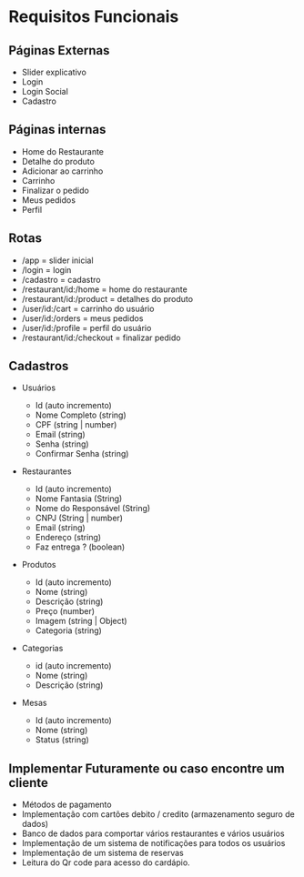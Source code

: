# Requisitos Funcionais

## Páginas Externas

- Slider explicativo
- Login
- Login Social
- Cadastro

## Páginas internas

- Home do Restaurante
- Detalhe do produto
- Adicionar ao carrinho
- Carrinho
- Finalizar o pedido
- Meus pedidos
- Perfil

## Rotas

- /app = slider inicial
- /login = login
- /cadastro = cadastro
- /restaurant/id:/home = home do restaurante
- /restaurant/id:/product = detalhes do produto
- /user/id:/cart = carrinho do usuário
- /user/id:/orders = meus pedidos
- /user/id:/profile = perfil do usuário
- /restaurant/id:/checkout = finalizar pedido

## Cadastros

- Usuários
  - Id (auto incremento)
  - Nome Completo (string)
  - CPF (string | number)
  - Email (string)
  - Senha (string)
  - Confirmar Senha (string)

- Restaurantes
  - Id (auto incremento)
  - Nome Fantasia (String)
  - Nome do Responsável (String)
  - CNPJ (String | number)
  - Email (string)
  - Endereço (string)
  - Faz entrega ? (boolean)
  
- Produtos
  - Id (auto incremento)
  - Nome (string)
  - Descrição (string)
  - Preço (number)
  - Imagem (string | Object)
  - Categoria (string)

- Categorias
  - id (auto incremento)
  - Nome (string)
  - Descrição (string)

- Mesas
  - Id (auto incremento)
  - Nome (string)
  - Status (string)

## Implementar Futuramente ou caso encontre um cliente

- Métodos de pagamento
- Implementação com cartões debito / credito (armazenamento seguro de dados)
- Banco de dados para comportar vários restaurantes e vários usuários
- Implementação de um sistema de notificações para todos os usuários
- Implementação de um sistema de reservas
- Leitura do Qr code para acesso do cardápio.
